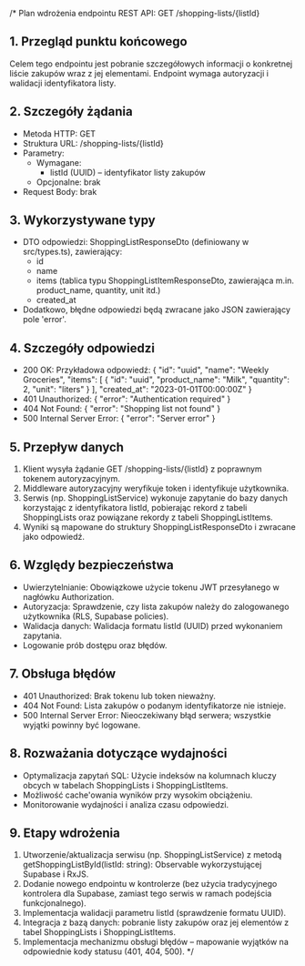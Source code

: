 /\*
Plan wdrożenia endpointu REST API: GET /shopping-lists/{listId}

## 1. Przegląd punktu końcowego

Celem tego endpointu jest pobranie szczegółowych informacji o konkretnej liście zakupów wraz z jej elementami. Endpoint wymaga autoryzacji i walidacji identyfikatora listy.

## 2. Szczegóły żądania

- Metoda HTTP: GET
- Struktura URL: /shopping-lists/{listId}
- Parametry:
  - Wymagane:
    - listId (UUID) – identyfikator listy zakupów
  - Opcjonalne: brak
- Request Body: brak

## 3. Wykorzystywane typy

- DTO odpowiedzi: ShoppingListResponseDto (definiowany w src/types.ts), zawierający:
  - id
  - name
  - items (tablica typu ShoppingListItemResponseDto, zawierająca m.in. product_name, quantity, unit itd.)
  - created_at
- Dodatkowo, błędne odpowiedzi będą zwracane jako JSON zawierający pole 'error'.

## 4. Szczegóły odpowiedzi

- 200 OK:
  Przykładowa odpowiedź:
  {
  "id": "uuid",
  "name": "Weekly Groceries",
  "items": [ { "id": "uuid", "product_name": "Milk", "quantity": 2, "unit": "liters" } ],
  "created_at": "2023-01-01T00:00:00Z"
  }
- 401 Unauthorized:
  { "error": "Authentication required" }
- 404 Not Found:
  { "error": "Shopping list not found" }
- 500 Internal Server Error:
  { "error": "Server error" }

## 5. Przepływ danych

1. Klient wysyła żądanie GET /shopping-lists/{listId} z poprawnym tokenem autoryzacyjnym.
2. Middleware autoryzacyjny weryfikuje token i identyfikuje użytkownika.
3. Serwis (np. ShoppingListService) wykonuje zapytanie do bazy danych korzystając z identyfikatora listId, pobierając rekord z tabeli ShoppingLists oraz powiązane rekordy z tabeli ShoppingListItems.
4. Wyniki są mapowane do struktury ShoppingListResponseDto i zwracane jako odpowiedź.

## 6. Względy bezpieczeństwa

- Uwierzytelnianie: Obowiązkowe użycie tokenu JWT przesyłanego w nagłówku Authorization.
- Autoryzacja: Sprawdzenie, czy lista zakupów należy do zalogowanego użytkownika (RLS, Supabase policies).
- Walidacja danych: Walidacja formatu listId (UUID) przed wykonaniem zapytania.
- Logowanie prób dostępu oraz błędów.

## 7. Obsługa błędów

- 401 Unauthorized: Brak tokenu lub token nieważny.
- 404 Not Found: Lista zakupów o podanym identyfikatorze nie istnieje.
- 500 Internal Server Error: Nieoczekiwany błąd serwera; wszystkie wyjątki powinny być logowane.

## 8. Rozważania dotyczące wydajności

- Optymalizacja zapytań SQL: Użycie indeksów na kolumnach kluczy obcych w tabelach ShoppingLists i ShoppingListItems.
- Możliwość cache'owania wyników przy wysokim obciążeniu.
- Monitorowanie wydajności i analiza czasu odpowiedzi.

## 9. Etapy wdrożenia

1. Utworzenie/aktualizacja serwisu (np. ShoppingListService) z metodą getShoppingListById(listId: string): Observable<ShoppingListResponseDto> wykorzystującej Supabase i RxJS.
2. Dodanie nowego endpointu w kontrolerze (bez użycia tradycyjnego kontrolera dla Supabase, zamiast tego serwis w ramach podejścia funkcjonalnego).
3. Implementacja walidacji parametru listId (sprawdzenie formatu UUID).
4. Integracja z bazą danych: pobranie listy zakupów oraz jej elementów z tabel ShoppingLists i ShoppingListItems.
5. Implementacja mechanizmu obsługi błędów – mapowanie wyjątków na odpowiednie kody statusu (401, 404, 500).
   \*/
